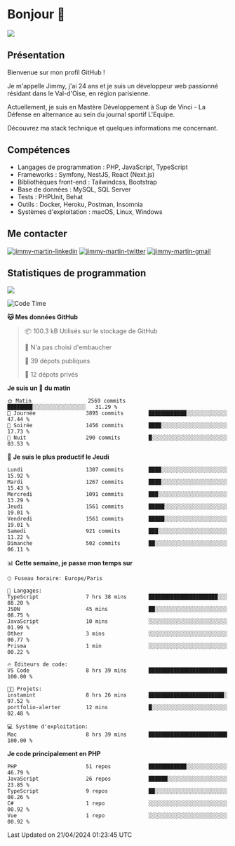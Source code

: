 # Bonjour 👋

![](https://komarev.com/ghpvc/?username=jimmy-martin&color=1a1b27)

## Présentation

Bienvenue sur mon profil GitHub !

Je m'appelle Jimmy, j'ai 24 ans et je suis un développeur web passionné résidant dans le Val-d'Oise, en région parisienne.

Actuellement, je suis en Mastère Développement à Sup de Vinci - La Défense en alternance au sein du journal sportif L'Equipe.

Découvrez ma stack technique et quelques informations me concernant.

## Compétences

- Langages de programmation : PHP, JavaScript, TypeScript
- Frameworks : Symfony, NestJS, React (Next.js)
- Bibliothèques front-end : Tailwindcss, Bootstrap
- Base de données : MySQL, SQL Server
- Tests : PHPUnit, Behat
- Outils : Docker, Heroku, Postman, Insomnia
- Systèmes d'exploitation : macOS, Linux, Windows

## Me contacter

<p>
<a href="https://www.linkedin.com/in/jimmy-martin-dev/" target="_blank"><img align="center" src="https://img.shields.io/badge/-LinkedIn-0077B5?style=for-the-badge&logo=Linkedin&logoColor=white" alt="jimmy-martin-linkedin"/></a>
<a href="https://twitter.com/jimmydev_" target="_blank"><img align="center" src="https://img.shields.io/badge/-Twitter-1DA1F2?style=for-the-badge&logo=Twitter&logoColor=white" alt="jimmy-martin-twitter"/></a>
<a href="mailto:jimmy.martin952@gmail.com" target="_blank"><img align="center" src="https://img.shields.io/badge/gmail-D14836?style=for-the-badge&logo=gmail&logoColor=white" alt="jimmy-martin-gmail"/></a>
</p>

## Statistiques de programmation

<a href="https://github-readme-stats.vercel.app/api/top-langs/?username=jimmy-martin&layout=compact">
  <img align="center" src="https://github-readme-stats.vercel.app/api/top-langs/?username=jimmy-martin&layout=compact"/>
</a>

<!--START_SECTION:waka-->
![Code Time](http://img.shields.io/badge/Code%20Time-1%2C988%20hrs%2016%20mins-blue)

**🐱 Mes données GitHub** 

> 📦 100.3 kB Utilisés sur le stockage de GitHub 
 > 
> 🚫 N'a pas choisi d'embaucher
 > 
> 📜 39 dépots publiques 
 > 
> 🔑 12 dépots privés 
 > 
**Je suis un 🐤 du matin** 

```text
🌞 Matin                  2569 commits        ████████░░░░░░░░░░░░░░░░░   31.29 % 
🌆 Journée                3895 commits        ████████████░░░░░░░░░░░░░   47.44 % 
🌃 Soirée                 1456 commits        ████░░░░░░░░░░░░░░░░░░░░░   17.73 % 
🌙 Nuit                   290 commits         █░░░░░░░░░░░░░░░░░░░░░░░░   03.53 % 
```
📅 **Je suis le plus productif le Jeudi** 

```text
Lundi                    1307 commits        ████░░░░░░░░░░░░░░░░░░░░░   15.92 % 
Mardi                    1267 commits        ████░░░░░░░░░░░░░░░░░░░░░   15.43 % 
Mercredi                 1091 commits        ███░░░░░░░░░░░░░░░░░░░░░░   13.29 % 
Jeudi                    1561 commits        █████░░░░░░░░░░░░░░░░░░░░   19.01 % 
Vendredi                 1561 commits        █████░░░░░░░░░░░░░░░░░░░░   19.01 % 
Samedi                   921 commits         ███░░░░░░░░░░░░░░░░░░░░░░   11.22 % 
Dimanche                 502 commits         ██░░░░░░░░░░░░░░░░░░░░░░░   06.11 % 
```


📊 **Cette semaine, je passe mon temps sur** 

```text
🕑︎ Fuseau horaire: Europe/Paris

💬 Langages: 
TypeScript               7 hrs 38 mins       ██████████████████████░░░   88.20 % 
JSON                     45 mins             ██░░░░░░░░░░░░░░░░░░░░░░░   08.75 % 
JavaScript               10 mins             ░░░░░░░░░░░░░░░░░░░░░░░░░   01.99 % 
Other                    3 mins              ░░░░░░░░░░░░░░░░░░░░░░░░░   00.77 % 
Prisma                   1 min               ░░░░░░░░░░░░░░░░░░░░░░░░░   00.22 % 

🔥 Éditeurs de code: 
VS Code                  8 hrs 39 mins       █████████████████████████   100.00 % 

🐱‍💻 Projets: 
instamint                8 hrs 26 mins       ████████████████████████░   97.52 % 
portfolio-alerter        12 mins             █░░░░░░░░░░░░░░░░░░░░░░░░   02.48 % 

💻 Système d'exploitation: 
Mac                      8 hrs 39 mins       █████████████████████████   100.00 % 
```

**Je code principalement en PHP** 

```text
PHP                      51 repos            ████████████░░░░░░░░░░░░░   46.79 % 
JavaScript               26 repos            ██████░░░░░░░░░░░░░░░░░░░   23.85 % 
TypeScript               9 repos             ██░░░░░░░░░░░░░░░░░░░░░░░   08.26 % 
C#                       1 repo              ░░░░░░░░░░░░░░░░░░░░░░░░░   00.92 % 
Vue                      1 repo              ░░░░░░░░░░░░░░░░░░░░░░░░░   00.92 % 
```




 Last Updated on 21/04/2024 01:23:45 UTC
<!--END_SECTION:waka-->


